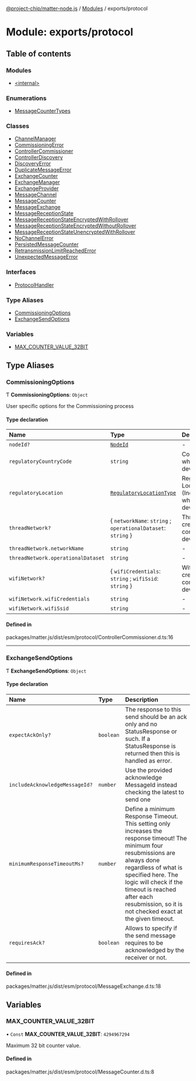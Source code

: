 [@project-chip/matter-node.js](../README.md) / [Modules](../modules.md) / exports/protocol

# Module: exports/protocol

## Table of contents

### Modules

- [\<internal\>](exports_protocol._internal_.md)

### Enumerations

- [MessageCounterTypes](../enums/exports_protocol.MessageCounterTypes.md)

### Classes

- [ChannelManager](../classes/exports_protocol.ChannelManager.md)
- [CommissioningError](../classes/exports_protocol.CommissioningError.md)
- [ControllerCommissioner](../classes/exports_protocol.ControllerCommissioner.md)
- [ControllerDiscovery](../classes/exports_protocol.ControllerDiscovery.md)
- [DiscoveryError](../classes/exports_protocol.DiscoveryError.md)
- [DuplicateMessageError](../classes/exports_protocol.DuplicateMessageError.md)
- [ExchangeCounter](../classes/exports_protocol.ExchangeCounter.md)
- [ExchangeManager](../classes/exports_protocol.ExchangeManager.md)
- [ExchangeProvider](../classes/exports_protocol.ExchangeProvider.md)
- [MessageChannel](../classes/exports_protocol.MessageChannel.md)
- [MessageCounter](../classes/exports_protocol.MessageCounter.md)
- [MessageExchange](../classes/exports_protocol.MessageExchange.md)
- [MessageReceptionState](../classes/exports_protocol.MessageReceptionState.md)
- [MessageReceptionStateEncryptedWithRollover](../classes/exports_protocol.MessageReceptionStateEncryptedWithRollover.md)
- [MessageReceptionStateEncryptedWithoutRollover](../classes/exports_protocol.MessageReceptionStateEncryptedWithoutRollover.md)
- [MessageReceptionStateUnencryptedWithRollover](../classes/exports_protocol.MessageReceptionStateUnencryptedWithRollover.md)
- [NoChannelError](../classes/exports_protocol.NoChannelError.md)
- [PersistedMessageCounter](../classes/exports_protocol.PersistedMessageCounter.md)
- [RetransmissionLimitReachedError](../classes/exports_protocol.RetransmissionLimitReachedError.md)
- [UnexpectedMessageError](../classes/exports_protocol.UnexpectedMessageError.md)

### Interfaces

- [ProtocolHandler](../interfaces/exports_protocol.ProtocolHandler.md)

### Type Aliases

- [CommissioningOptions](exports_protocol.md#commissioningoptions)
- [ExchangeSendOptions](exports_protocol.md#exchangesendoptions)

### Variables

- [MAX\_COUNTER\_VALUE\_32BIT](exports_protocol.md#max_counter_value_32bit)

## Type Aliases

### CommissioningOptions

Ƭ **CommissioningOptions**: `Object`

User specific options for the Commissioning process

#### Type declaration

| Name | Type | Description |
| :------ | :------ | :------ |
| `nodeId?` | [`NodeId`](exports_datatype.md#nodeid) | - |
| `regulatoryCountryCode` | `string` | Country Code where the device is used. |
| `regulatoryLocation` | [`RegulatoryLocationType`](../enums/exports_cluster.GeneralCommissioning.RegulatoryLocationType.md) | Regulatory Location (Indoor/Outdoor) where the device is used. |
| `threadNetwork?` | \{ `networkName`: `string` ; `operationalDataset`: `string`  } | Thread network credentials to commission the device to. |
| `threadNetwork.networkName` | `string` | - |
| `threadNetwork.operationalDataset` | `string` | - |
| `wifiNetwork?` | \{ `wifiCredentials`: `string` ; `wifiSsid`: `string`  } | Wifi network credentials to commission the device to. |
| `wifiNetwork.wifiCredentials` | `string` | - |
| `wifiNetwork.wifiSsid` | `string` | - |

#### Defined in

packages/matter.js/dist/esm/protocol/ControllerCommissioner.d.ts:16

___

### ExchangeSendOptions

Ƭ **ExchangeSendOptions**: `Object`

#### Type declaration

| Name | Type | Description |
| :------ | :------ | :------ |
| `expectAckOnly?` | `boolean` | The response to this send should be an ack only and no StatusResponse or such. If a StatusResponse is returned then this is handled as error. |
| `includeAcknowledgeMessageId?` | `number` | Use the provided acknowledge MessageId instead checking the latest to send one |
| `minimumResponseTimeoutMs?` | `number` | Define a minimum Response Timeout. This setting only increases the response timeout! The minimum four resubmissions are always done regardless of what is specified here. The logic will check if the timeout is reached after each resubmission, so it is not checked exact at the given timeout. |
| `requiresAck?` | `boolean` | Allows to specify if the send message requires to be acknowledged by the receiver or not. |

#### Defined in

packages/matter.js/dist/esm/protocol/MessageExchange.d.ts:18

## Variables

### MAX\_COUNTER\_VALUE\_32BIT

• `Const` **MAX\_COUNTER\_VALUE\_32BIT**: ``4294967294``

Maximum 32 bit counter value.

#### Defined in

packages/matter.js/dist/esm/protocol/MessageCounter.d.ts:8
